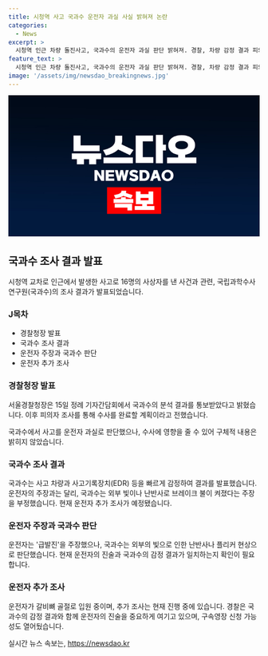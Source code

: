 ```yaml
---
title: 시청역 사고 국과수 운전자 과실 사실 밝혀져 논란
categories:
  - News
excerpt: >
  시청역 인근 차량 돌진사고, 국과수의 운전자 과실 판단 밝혀져. 경찰, 차량 감정 결과 피의자 진술 확인 중. 운전자 급발진 주장, 브레이크등 여부 논란. 차씨 고통 호소, 추가 조사에 시일 소요 예상. 추모 공간 조롱글 작성자 수사 중, 온라인 모욕성 글 확인 중.
feature_text: >
  시청역 인근 차량 돌진사고, 국과수의 운전자 과실 판단 밝혀져. 경찰, 차량 감정 결과 피의자 진술 확인 중. 운전자 급발진 주장, 브레이크등 여부 논란. 차씨 고통 호소, 추가 조사에 시일 소요 예상. 추모 공간 조롱글 작성자 수사 중, 온라인 모욕성 글 확인 중.
image: '/assets/img/newsdao_breakingnews.jpg'
---
```


<p><img src="/assets/img/newsdao_breakingnews.jpg" alt="ontimetimes 속보" /></p>

<h2 data-ke-size="size26">국과수 조사 결과 발표</h2>

<p data-ke-size="size16">시청역 교차로 인근에서 발생한 사고로 16명의 사상자를 낸 사건과 관련, 국립과학수사연구원(국과수)의 조사 결과가 발표되었습니다.</p>

<h3>J목차</h3>

<ul>
    <li>경찰청장 발표</li>
    <li>국과수 조사 결과</li>
    <li>운전자 주장과 국과수 판단</li>
    <li>운전자 추가 조사</li>
</ul>

<h3>경찰청장 발표</h3>

<p data-ke-size="size16">서울경찰청장은 15일 정례 기자간담회에서 국과수의 분석 결과를 통보받았다고 밝혔습니다. 이후 피의자 조사를 통해 수사를 완료할 계획이라고 전했습니다.</p>

<p data-ke-size="size16">국과수에서 사고를 운전자 과실로 판단했으나, 수사에 영향을 줄 수 있어 구체적 내용은 밝히지 않았습니다.</p>

<h3>국과수 조사 결과</h3>

<p data-ke-size="size16">국과수는 사고 차량과 사고기록장치(EDR) 등을 빠르게 감정하여 결과를 발표했습니다. 운전자의 주장과는 달리, 국과수는 외부 빛이나 난반사로 브레이크 불이 켜졌다는 주장을 부정했습니다. 현재 운전자 추가 조사가 예정됐습니다.</p>

<h3>운전자 주장과 국과수 판단</h3>

<p data-ke-size="size16">운전자는 '급발진'을 주장했으나, 국과수는 외부의 빛으로 인한 난반사나 플리커 현상으로 판단했습니다. 현재 운전자의 진술과 국과수의 감정 결과가 일치하는지 확인이 필요합니다.</p>

<h3>운전자 추가 조사</h3>

<p data-ke-size="size16">운전자가 갈비뼈 골절로 입원 중이며, 추가 조사는 현재 진행 중에 있습니다. 경찰은 국과수의 감정 결과와 함께 운전자의 진술을 중요하게 여기고 있으며, 구속영장 신청 가능성도 열어뒀습니다.</p>
실시간 뉴스 속보는, <a href="https://newsdao.kr" rel="dofollow">https://newsdao.kr</a>


